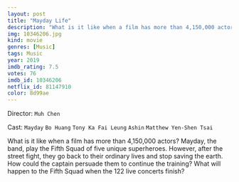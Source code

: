 ```yaml
---
layout: post
title: "Mayday Life"
description: "What is it like when a film has more than 4,150,000 actors? Mayday, the band, play the Fifth Squad of five unique superheroes. However, after the street fight, they go back to their ordinary lives and stop saving the earth. How could the captain persuade them to continue the training? What will happen to the Fifth Squad when the 122 live concerts finish?.."
img: 10346206.jpg
kind: movie
genres: [Music]
tags: Music 
year: 2019
imdb_rating: 7.5
votes: 76
imdb_id: 10346206
netflix_id: 81147910
color: 8d99ae
---
```

Director: `Muh Chen`  

Cast: `Mayday` `Bo Huang` `Tony Ka Fai Leung` `Ashin` `Matthew Yen-Shen Tsai` 

What is it like when a film has more than 4,150,000 actors? Mayday, the band, play the Fifth Squad of five unique superheroes. However, after the street fight, they go back to their ordinary lives and stop saving the earth. How could the captain persuade them to continue the training? What will happen to the Fifth Squad when the 122 live concerts finish?
